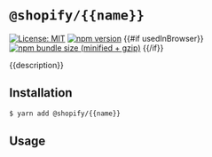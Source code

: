 # `@shopify/{{name}}`

[![License: MIT](https://img.shields.io/badge/License-MIT-green.svg)](../../LICENSE.md) [![npm version](https://badge.fury.io/js/%40shopify%2F{{name}}.svg)](https://badge.fury.io/js/%40shopify%2F{{name}}.svg) {{#if usedInBrowser}} [![npm bundle size (minified + gzip)](https://img.shields.io/bundlephobia/minzip/@shopify/{{name}}.svg)](https://img.shields.io/bundlephobia/minzip/@shopify/{{name}}.svg) {{/if}}

{{description}}

## Installation

```bash
$ yarn add @shopify/{{name}}
```

## Usage
